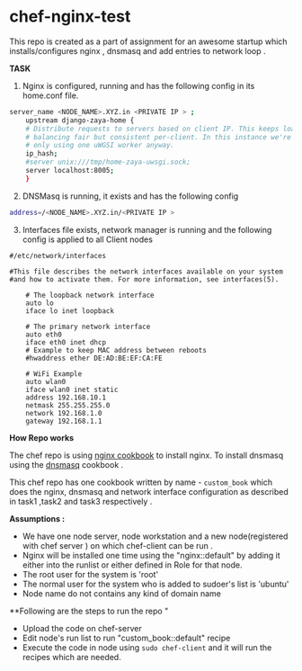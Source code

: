 # chef-nginx-test
This repo is created as a part of assignment for an awesome startup which installs/configures nginx , dnsmasq and add entries to network loop .

**TASK**

1. Nginx is configured, running and has the following config in its home.conf file.

``` bash
server_name <NODE_NAME>.XYZ.in <PRIVATE IP > ;
	upstream django-zaya-home {
	# Distribute requests to servers based on client IP. This keeps load
	# balancing fair but consistent per-client. In this instance we're
	# only using one uWGSI worker anyway.
	ip_hash;
	#server unix:///tmp/home-zaya-uwsgi.sock;
	server localhost:8005;
	}
```

2. DNSMasq is running, it exists and has the following config

``` bash
address=/<NODE_NAME>.XYZ.in/<PRIVATE IP >
```

3. Interfaces file exists, network manager is running and the following config is applied to all Client nodes 

 
```
#/etc/network/interfaces

#This file describes the network interfaces available on your system
#and how to activate them. For more information, see interfaces(5).

	# The loopback network interface
	auto lo
	iface lo inet loopback

	# The primary network interface
	auto eth0
	iface eth0 inet dhcp
	# Example to keep MAC address between reboots
	#hwaddress ether DE:AD:BE:EF:CA:FE

	# WiFi Example
	auto wlan0
	iface wlan0 inet static
	address 192.168.10.1
	netmask 255.255.255.0
	network 192.168.1.0
	gateway 192.168.1.1
```

**How Repo works**

The chef repo is using [nginx cookbook](https://supermarket.chef.io/cookbooks/nginx) to install nginx. To install dnsmasq using the [dnsmasq](https://supermarket.chef.io/cookbooks/dnsmasq) cookbook .

This chef repo has one cookbook written by name - `custom_book` which does the nginx, dnsmasq and network interface configuration as described in task1 ,task2 and task3 respectively .

**Assumptions :** 

* We have one node server, node workstation and a new node(registered with chef server ) on which chef-client can be run .
* Nginx will be installed one time using the "nginx::default" by adding it either into the runlist or either defined in Role for that node.
* The root user for the system is 'root'
* The normal user for the system who is added to sudoer's list is 'ubuntu'
* Node name do not contains any kind of domain name

**Following are the steps to run the repo "

* Upload the code on chef-server
* Edit node's run list to run "custom_book::default" recipe
* Execute the code in node using `sudo chef-client` and it will run the recipes which are needed.
